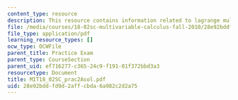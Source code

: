 ```yaml
---
content_type: resource
description: This resource contains information related to lagrange multiplier equation.
file: /media/courses/18-02sc-multivariable-calculus-fall-2010/28e92bddfd9d2affcbda6a982c2d2a75_MIT18_02SC_prac2Asol.pdf
file_type: application/pdf
learning_resource_types: []
ocw_type: OCWFile
parent_title: Practice Exam
parent_type: CourseSection
parent_uid: ef716277-c365-24c9-f191-01f372bbd3a3
resourcetype: Document
title: MIT18_02SC_prac2Asol.pdf
uid: 28e92bdd-fd9d-2aff-cbda-6a982c2d2a75
---
```

